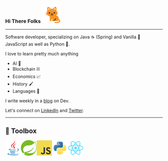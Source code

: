 ### Hi There Folks <img src="https://github.com/Jarjanazy/Jarjanazy/blob/main/cat.gif" width="60" height="60" />

---

Software developer, specializing on Java ☕ (Spring) and Vanilla 🧁 JavaScript as well as Python 🐍.

I love to learn pretty much anything

 - AI 🦾
 - Blockchain ⛓
 - Economics 📈
 - History 🖌
 - Languages 🎎

I write weekly in a  [blog](https://dev.to/jarjanazy) on Dev.

Let's connect on [LinkedIn](https://www.linkedin.com/in/abedeljalil-jarjanazy/) and [Twitter](https://twitter.com/cercenazi).

---

## 🧰 Toolbox

<img src="https://github.com/devicons/devicon/blob/master/icons/java/java-original.svg" alt ="Java logo" width="50" height="50"/><img src="https://github.com/devicons/devicon/blob/master/icons/spring/spring-original.svg" alt ="Spring logo" width="50" height="50"/><img src="https://github.com/devicons/devicon/blob/master/icons/javascript/javascript-original.svg" alt ="JavaScript logo" width="50" height="50"><img src="https://github.com/devicons/devicon/blob/master/icons/python/python-original.svg" alt ="Python logo" width="50" height="50"><img src="https://github.com/devicons/devicon/blob/master/icons/react/react-original.svg" alt ="React logo" width="50" height="50">
